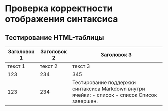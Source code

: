 # Проверка корректности отображения синтаксиса

## Тестирование HTML-таблицы

<table class="resume">
    <thead>
        <tr>
            <th>Заголовок 1</th>
            <th>Заголовок 2</th>
            <th>Заголовок 3</th>
        </tr>
    </thead>
	<tbody>
		<tr>
			<td>текст 1</td>
			<td>текст 2</td>
			<td>текст 3</td>
		</tr>
		<tr>
			<td>123</td>
			<td>234</td>
			<td>345</td>
		</tr>
		<tr>
			<td>123</td>
			<td>234</td>
			<td>
            Тестирование поддержки синтаксиса Markdown внутри ячейки:
            - список
            - список
            Список завершен.
            </td>
		</tr>
	</tbody>
</table>